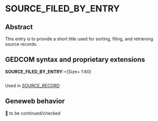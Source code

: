 ﻿# SOURCE_FILED_BY_ENTRY
## Abstract
This entry is to provide a short title used for sorting, filing, and retrieving source records.


## GEDCOM syntax and proprietary extensions

**SOURCE_FILED_BY_ENTRY**:={Size= 1:60}
<pre>
</pre>
Used in <a href=Ged.SOURCE_RECORD.md>SOURCE_RECORD</a><br />


## Geneweb behavior



🚧 to be continued/checked

